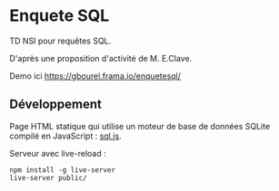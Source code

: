 # Enquete SQL

TD NSI pour requêtes SQL.

D'après une proposition d'activité de M. E.Clave.

Demo ici <https://gbourel.frama.io/enquetesql/>

## Développement

Page HTML statique qui utilise un moteur de base de données SQLite compilé en JavaScript : [sql.js](https://sql.js.org/).

Serveur avec live-reload :

```
npm install -g live-server
live-server public/
```
